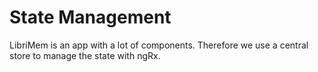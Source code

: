 # State Management

LibriMem is an app with a lot of components. Therefore we use a central store to manage the state with ngRx.
